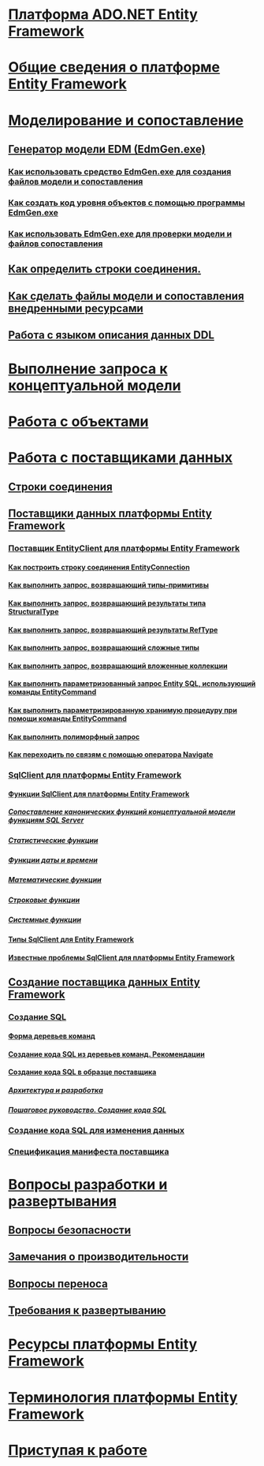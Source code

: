 # [Платформа ADO.NET Entity Framework](index.md)
# [Общие сведения о платформе Entity Framework](overview.md)
# [Моделирование и сопоставление](modeling-and-mapping.md)
## [Генератор модели EDM (EdmGen.exe)](edm-generator-edmgen-exe.md)
### [Как использовать средство EdmGen.exe для создания файлов модели и сопоставления](how-to-use-edmgen-exe-to-generate-the-model-and-mapping-files.md)
### [Как создать код уровня объектов с помощью программы EdmGen.exe](how-to-use-edmgen-exe-to-generate-object-layer-code.md)
### [Как использовать EdmGen.exe для проверки модели и файлов сопоставления](how-to-use-edmgen-exe-to-validate-model-and-mapping-files.md)
## [Как определить строки соединения.](how-to-define-the-connection-string.md)
## [Как сделать файлы модели и сопоставления внедренными ресурсами](how-to-make-model-and-mapping-files-embedded-resources.md)
## [Работа с языком описания данных DDL](working-with-data-definition-language.md)
# [Выполнение запроса к концептуальной модели](querying-a-conceptual-model.md)
# [Работа с объектами](working-with-objects.md)
# [Работа с поставщиками данных](working-with-data-providers.md)
## [Строки соединения](connection-strings.md)
## [Поставщики данных платформы Entity Framework](data-providers.md)
### [Поставщик EntityClient для платформы Entity Framework](entityclient-provider-for-the-entity-framework.md)
#### [Как построить строку соединения EntityConnection](how-to-build-an-entityconnection-connection-string.md)
#### [Как выполнить запрос, возвращающий типы-примитивы](how-to-execute-a-query-that-returns-primitivetype-results.md)
#### [Как выполнить запрос, возвращающий результаты типа StructuralType](how-to-execute-a-query-that-returns-structuraltype-results.md)
#### [Как выполнить запрос, возвращающий результаты RefType](how-to-execute-a-query-that-returns-reftype-results.md)
#### [Как выполнить запрос, возвращающий сложные типы](how-to-execute-a-query-that-returns-complex-types.md)
#### [Как выполнить запрос, возвращающий вложенные коллекции](how-to-execute-a-query-that-returns-nested-collections.md)
#### [Как выполнить параметризованный запрос Entity SQL, использующий команды EntityCommand](how-to-execute-a-parameterized-entity-sql-query-using-entitycommand.md)
#### [Как выполнить параметризированную хранимую процедуру при помощи команды EntityCommand](how-to-execute-a-parameterized-stored-procedure-using-entitycommand.md)
#### [Как выполнить полиморфный запрос](how-to-execute-a-polymorphic-query.md)
#### [Как переходить по связям с помощью оператора Navigate](how-to-navigate-relationships-with-the-navigate-operator.md)
### [SqlClient для платформы Entity Framework](sqlclient-for-the-entity-framework.md)
#### [Функции SqlClient для платформы Entity Framework](sqlclient-for-ef-functions.md)
##### [Сопоставление канонических функций концептуальной модели функциям SQL Server](conceptual-model-canonical-to-sql-server-functions-mapping.md)
##### [Статистические функции](aggregate-functions-sqlclient-for-entity-framework.md)
##### [Функции даты и времени](date-and-time-functions.md)
##### [Математические функции](mathematical-functions.md)
##### [Строковые функции](string-functions.md)
##### [Системные функции](system-functions.md)
#### [Типы SqlClient для Entity Framework](sqlclient-for-ef-types.md)
#### [Известные проблемы SqlClient для платформы Entity Framework](known-issues-in-sqlclient-for-entity-framework.md)
## [Создание поставщика данных Entity Framework](writing-an-ef-data-provider.md)
### [Создание SQL](sql-generation.md)
#### [Форма деревьев команд](the-shape-of-the-command-trees.md)
#### [Создание кода SQL из деревьев команд. Рекомендации](generating-sql-from-command-trees-best-practices.md)
#### [Создание кода SQL в образце поставщика](sql-generation-in-the-sample-provider.md)
##### [Архитектура и разработка](architecture-and-design.md)
##### [Пошаговое руководство. Создание кода SQL](walkthrough-sql-generation.md)
### [Создание кода SQL для изменения данных](modification-sql-generation.md)
### [Спецификация манифеста поставщика](provider-manifest-specification.md)
# [Вопросы разработки и развертывания](development-and-deployment-considerations.md)
## [Вопросы безопасности](security-considerations.md)
## [Замечания о производительности](performance-considerations.md)
## [Вопросы переноса](migration-considerations.md)
## [Требования к развертыванию](deployment-considerations.md)
# [Ресурсы платформы Entity Framework](resources.md)
# [Терминология платформы Entity Framework](terminology.md)
# [Приступая к работе](getting-started.md)

